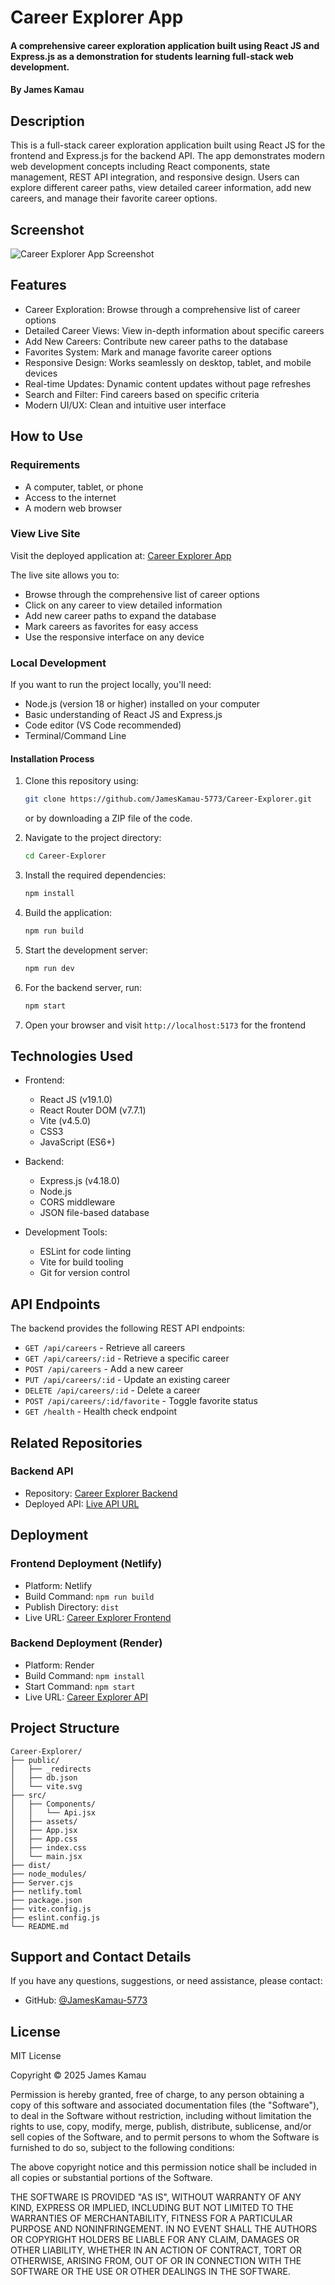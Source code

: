 # Career Explorer App

#### A comprehensive career exploration application built using React JS and Express.js as a demonstration for students learning full-stack web development.

#### By **James Kamau**

## Description

This is a full-stack career exploration application built using React JS for the frontend and Express.js for the backend API. The app demonstrates modern web development concepts including React components, state management, REST API integration, and responsive design. Users can explore different career paths, view detailed career information, add new careers, and manage their favorite career options.

## Screenshot

![Career Explorer App Screenshot](./public/career-explorer-screenshot.png)

## Features

- Career Exploration: Browse through a comprehensive list of career options
- Detailed Career Views: View in-depth information about specific careers
- Add New Careers: Contribute new career paths to the database
- Favorites System: Mark and manage favorite career options
- Responsive Design: Works seamlessly on desktop, tablet, and mobile devices
- Real-time Updates: Dynamic content updates without page refreshes
- Search and Filter: Find careers based on specific criteria
- Modern UI/UX: Clean and intuitive user interface

## How to Use

### Requirements

- A computer, tablet, or phone
- Access to the internet
- A modern web browser

### View Live Site

Visit the deployed application at: [Career Explorer App](https://jameskamau-career-explorer.netlify.app/)

The live site allows you to:

- Browse through the comprehensive list of career options
- Click on any career to view detailed information
- Add new career paths to expand the database
- Mark careers as favorites for easy access
- Use the responsive interface on any device

### Local Development

If you want to run the project locally, you'll need:

- Node.js (version 18 or higher) installed on your computer
- Basic understanding of React JS and Express.js
- Code editor (VS Code recommended)
- Terminal/Command Line

#### Installation Process

1. Clone this repository using:

   ```bash
   git clone https://github.com/JamesKamau-5773/Career-Explorer.git
   ```

   or by downloading a ZIP file of the code.

2. Navigate to the project directory:

   ```bash
   cd Career-Explorer
   ```

3. Install the required dependencies:

   ```bash
   npm install
   ```

4. Build the application:

   ```bash
   npm run build
   ```

5. Start the development server:

   ```bash
   npm run dev
   ```

6. For the backend server, run:

   ```bash
   npm start
   ```

7. Open your browser and visit `http://localhost:5173` for the frontend

## Technologies Used

- Frontend:
  - React JS (v19.1.0)
  - React Router DOM (v7.7.1)
  - Vite (v4.5.0)
  - CSS3
  - JavaScript (ES6+)

- Backend:
  - Express.js (v4.18.0)
  - Node.js
  - CORS middleware
  - JSON file-based database

- Development Tools:
  - ESLint for code linting
  - Vite for build tooling
  - Git for version control

## API Endpoints

The backend provides the following REST API endpoints:

- `GET /api/careers` - Retrieve all careers
- `GET /api/careers/:id` - Retrieve a specific career
- `POST /api/careers` - Add a new career
- `PUT /api/careers/:id` - Update an existing career
- `DELETE /api/careers/:id` - Delete a career
- `POST /api/careers/:id/favorite` - Toggle favorite status
- `GET /health` - Health check endpoint

## Related Repositories

### Backend API

- Repository: [Career Explorer Backend](https://github.com/JamesKamau-5773/Career-Explorer)
- Deployed API: [Live API URL](https://career-explorer-4.onrender.com)

## Deployment

### Frontend Deployment (Netlify)
- Platform: Netlify
- Build Command: `npm run build`
- Publish Directory: `dist`
- Live URL: [Career Explorer Frontend](https://jameskamau-career-explorer.netlify.app/)

### Backend Deployment (Render)
- Platform: Render
- Build Command: `npm install`
- Start Command: `npm start`
- Live URL: [Career Explorer API](https://career-explorer-4.onrender.com)

## Project Structure

```
Career-Explorer/
├── public/
│   ├── _redirects
│   ├── db.json
│   └── vite.svg
├── src/
│   ├── Components/
│   │   └── Api.jsx
│   ├── assets/
│   ├── App.jsx
│   ├── App.css
│   ├── index.css
│   └── main.jsx
├── dist/
├── node_modules/
├── Server.cjs
├── netlify.toml
├── package.json
├── vite.config.js
├── eslint.config.js
└── README.md
```

## Support and Contact Details

If you have any questions, suggestions, or need assistance, please contact:


- GitHub: [@JamesKamau-5773](https://github.com/JamesKamau-5773)

## License

MIT License

Copyright &copy; 2025 James Kamau

Permission is hereby granted, free of charge, to any person obtaining a copy of this software and associated documentation files (the "Software"), to deal in the Software without restriction, including without limitation the rights to use, copy, modify, merge, publish, distribute, sublicense, and/or sell copies of the Software, and to permit persons to whom the Software is furnished to do so, subject to the following conditions:

The above copyright notice and this permission notice shall be included in all copies or substantial portions of the Software.

THE SOFTWARE IS PROVIDED "AS IS", WITHOUT WARRANTY OF ANY KIND, EXPRESS OR IMPLIED, INCLUDING BUT NOT LIMITED TO THE WARRANTIES OF MERCHANTABILITY, FITNESS FOR A PARTICULAR PURPOSE AND NONINFRINGEMENT. IN NO EVENT SHALL THE AUTHORS OR COPYRIGHT HOLDERS BE LIABLE FOR ANY CLAIM, DAMAGES OR OTHER LIABILITY, WHETHER IN AN ACTION OF CONTRACT, TORT OR OTHERWISE, ARISING FROM, OUT OF OR IN CONNECTION WITH THE SOFTWARE OR THE USE OR OTHER DEALINGS IN THE SOFTWARE.

